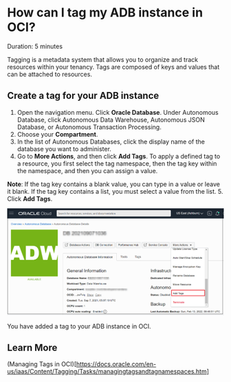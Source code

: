 # How can I tag my ADB instance in OCI?
Duration: 5 minutes

Tagging is a metadata system that allows you to organize and track resources within your tenancy. Tags are composed of keys and values that can be attached to resources.

## Create a tag for your ADB instance

1. Open the navigation menu. Click **Oracle Database**. Under Autonomous Database, click Autonomous Data Warehouse, Autonomous JSON Database, or Autonomous Transaction Processing.
2. Choose your **Compartment**.
3. In the list of Autonomous Databases, click the display name of the database you want to administer.
4. Go to **More Actions**, and then click **Add Tags**. To apply a defined tag to a resource, you first select the tag namespace, then the tag key within the namespace, and then you can assign a value.

**Note**:
If the tag key contains a blank value, you can type in a value or leave it blank. If the tag key contains a list, you must select a value from the list.
5. Click **Add Tags**.

![ Tag the Autonomous Database](images/tag-adbinstance.png "Tag the Autonomous Database")

You have added a tag to your ADB instance in OCI.

## Learn More
(Managing Tags in OCI)[https://docs.oracle.com/en-us/iaas/Content/Tagging/Tasks/managingtagsandtagnamespaces.htm]
